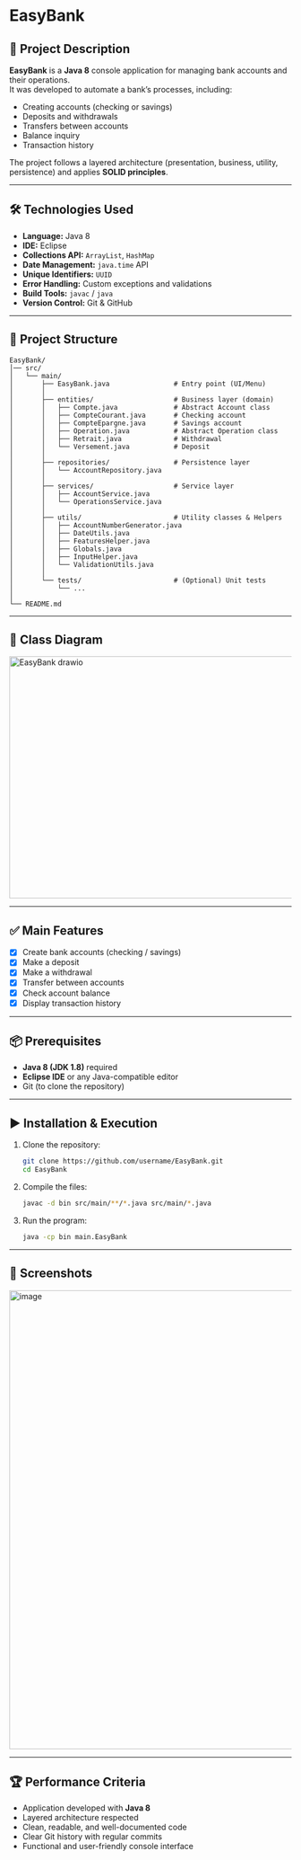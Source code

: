# EasyBank

## 📌 Project Description
**EasyBank** is a **Java 8** console application for managing bank accounts and their operations.  
It was developed to automate a bank’s processes, including:

- Creating accounts (checking or savings)  
- Deposits and withdrawals  
- Transfers between accounts  
- Balance inquiry  
- Transaction history  

The project follows a layered architecture (presentation, business, utility, persistence) and applies **SOLID principles**.

---

## 🛠️ Technologies Used
- **Language:** Java 8  
- **IDE:** Eclipse  
- **Collections API:** `ArrayList`, `HashMap`  
- **Date Management:** `java.time` API  
- **Unique Identifiers:** `UUID`  
- **Error Handling:** Custom exceptions and validations  
- **Build Tools:** `javac` / `java`  
- **Version Control:** Git & GitHub  

---

## 📂 Project Structure
```
EasyBank/
│── src/
│   └── main/
│       ├── EasyBank.java                # Entry point (UI/Menu)
│       │
│       ├── entities/                    # Business layer (domain)
│       │   ├── Compte.java              # Abstract Account class
│       │   ├── CompteCourant.java       # Checking account
│       │   ├── CompteEpargne.java       # Savings account
│       │   ├── Operation.java           # Abstract Operation class
│       │   ├── Retrait.java             # Withdrawal
│       │   └── Versement.java           # Deposit
│       │
│       ├── repositories/                # Persistence layer
│       │   └── AccountRepository.java
│       │
│       ├── services/                    # Service layer
│       │   ├── AccountService.java
│       │   └── OperationsService.java
│       │
│       ├── utils/                       # Utility classes & Helpers
│       │   ├── AccountNumberGenerator.java
│       │   ├── DateUtils.java
│       │   ├── FeaturesHelper.java
│       │   ├── Globals.java
│       │   ├── InputHelper.java
│       │   └── ValidationUtils.java
│       │
│       └── tests/                       # (Optional) Unit tests
│           └── ...
│
└── README.md
```

---
## 📄 Class Diagram

<img width="851" height="431" alt="EasyBank drawio" src="https://github.com/user-attachments/assets/a9eb6adf-8ff6-4fb7-8a55-563f5e42f056" />


---

## ✅ Main Features
- [x] Create bank accounts (checking / savings)  
- [x] Make a deposit  
- [x] Make a withdrawal  
- [x] Transfer between accounts  
- [x] Check account balance  
- [x] Display transaction history  

---

## 📦 Prerequisites
- **Java 8 (JDK 1.8)** required  
- **Eclipse IDE** or any Java-compatible editor  
- Git (to clone the repository)

---

## ▶️ Installation & Execution
1. Clone the repository:
   ```bash
   git clone https://github.com/username/EasyBank.git
   cd EasyBank
   ```
2. Compile the files:
   ```bash
   javac -d bin src/main/**/*.java src/main/*.java
   ```
3. Run the program:
   ```bash
   java -cp bin main.EasyBank
   ```

---

## 📸 Screenshots

<img width="1439" height="817" alt="image" src="https://github.com/user-attachments/assets/490a1587-9f75-497a-bf98-f0428d9c0cac" />


---

## 🏆 Performance Criteria
- Application developed with **Java 8**  
- Layered architecture respected  
- Clean, readable, and well-documented code  
- Clear Git history with regular commits  
- Functional and user-friendly console interface  
